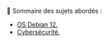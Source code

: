 👋 Sommaire des sujets abordés :

- [OS Debian 12.](https://github.com/0xCyberLiTech/OS-Debian-12)
- [Cybersécurité.](https://github.com/0xCyberLiTech/Cybersecurite)


